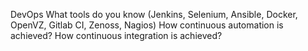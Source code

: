 DevOps
  What tools do you know (Jenkins, Selenium, Ansible, Docker, OpenVZ, Gitlab CI, Zenoss, Nagios)
  How continuous automation is achieved?
  How continuous integration is achieved?
